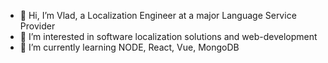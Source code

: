 - 👋 Hi, I’m Vlad, a Localization Engineer at a major Language Service Provider
- 👀 I’m interested in software localization solutions and web-development
- 🌱 I’m currently learning NODE, React, Vue, MongoDB

<!---
hlmgrvs/hlmgrvs is a ✨ special ✨ repository because its `README.md` (this file) appears on your GitHub profile.
You can click the Preview link to take a look at your changes.
--->
